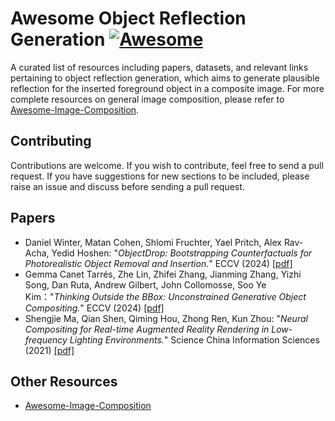 # Awesome Object Reflection Generation [![Awesome](https://cdn.rawgit.com/sindresorhus/awesome/d7305f38d29fed78fa85652e3a63e154dd8e8829/media/badge.svg)](https://github.com/sindresorhus/awesome)

A curated list of resources including papers, datasets, and relevant links pertaining to object reflection generation, which aims to generate plausible reflection for the inserted foreground object in a composite image. For more complete resources on general 
image composition, please refer to [Awesome-Image-Composition](https://github.com/bcmi/Awesome-Object-Insertion).


## Contributing

Contributions are welcome.  If you wish to contribute, feel free to send a pull request. If you have suggestions for new sections to be included, please raise an issue and discuss before sending a pull request.
 
## Papers

+ Daniel Winter, Matan Cohen, Shlomi Fruchter, Yael Pritch, Alex Rav-Acha, Yedid Hoshen: "*ObjectDrop: Bootstrapping Counterfactuals for Photorealistic Object Removal and Insertion.*"  ECCV (2024) [[pdf]](https://www.ecva.net/papers/eccv_2024/papers_ECCV/papers/09857.pdf)
+ Gemma Canet Tarrés, Zhe Lin, Zhifei Zhang, Jianming Zhang, Yizhi Song, Dan Ruta, Andrew Gilbert, John Collomosse, Soo Ye Kim："*Thinking Outside the BBox: Unconstrained Generative Object Compositing.*" ECCV (2024) [[pdf]](https://www.ecva.net/papers/eccv_2024/papers_ECCV/papers/07965.pdf)
+ Shengjie Ma, Qian Shen, Qiming Hou, Zhong Ren, Kun Zhou: "*Neural Compositing for Real-time Augmented Reality Rendering in Low-frequency Lighting Environments.*" Science China Information Sciences (2021) [[pdf]](http://kunzhou.net/2021/NeuralComposite.pdf)

## Other Resources

+ [Awesome-Image-Composition](https://github.com/bcmi/Awesome-Object-Insertion)
